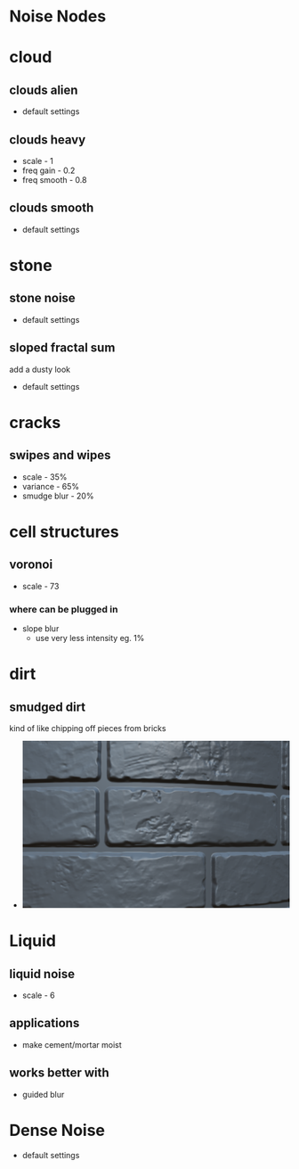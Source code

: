 # Noise Nodes

# cloud

## clouds alien

- default settings

## clouds heavy

- scale - 1
- freq gain - 0.2
- freq smooth - 0.8

## clouds smooth

- default settings

# stone

## stone noise

- default settings

## sloped fractal sum

add a dusty look

- default settings

# cracks

## swipes and wipes

- scale - 35%
- variance - 65%
- smudge blur - 20%

# cell structures

## voronoi

- scale - 73

### where can be plugged in

- slope blur
  - use very less intensity eg. 1%

# dirt

## smudged dirt

kind of like chipping off pieces from bricks

- <img src="./images/noise-nodes/smudged-noise-application.png">

# Liquid

## liquid noise

- scale - 6

## applications

- make cement/mortar moist

## works better with

- guided blur

# Dense Noise

- default settings
